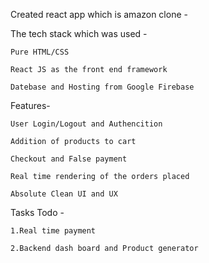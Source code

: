 Created react app which is amazon clone -

The tech stack which was used -

    Pure HTML/CSS
    
    React JS as the front end framework
    
    Datebase and Hosting from Google Firebase
    

Features- 

    User Login/Logout and Authencition
    
    Addition of products to cart
    
    Checkout and False payment
    
    Real time rendering of the orders placed
    
    Absolute Clean UI and UX 

Tasks Todo -

    1.Real time payment
    
    2.Backend dash board and Product generator
